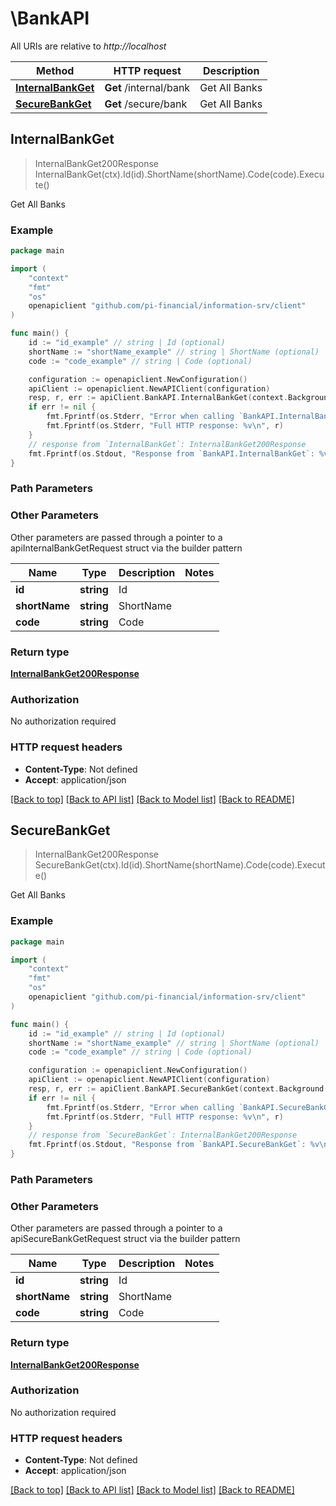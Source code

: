 # \BankAPI

All URIs are relative to *http://localhost*

Method | HTTP request | Description
------------- | ------------- | -------------
[**InternalBankGet**](BankAPI.md#InternalBankGet) | **Get** /internal/bank | Get All Banks
[**SecureBankGet**](BankAPI.md#SecureBankGet) | **Get** /secure/bank | Get All Banks



## InternalBankGet

> InternalBankGet200Response InternalBankGet(ctx).Id(id).ShortName(shortName).Code(code).Execute()

Get All Banks



### Example

```go
package main

import (
	"context"
	"fmt"
	"os"
	openapiclient "github.com/pi-financial/information-srv/client"
)

func main() {
	id := "id_example" // string | Id (optional)
	shortName := "shortName_example" // string | ShortName (optional)
	code := "code_example" // string | Code (optional)

	configuration := openapiclient.NewConfiguration()
	apiClient := openapiclient.NewAPIClient(configuration)
	resp, r, err := apiClient.BankAPI.InternalBankGet(context.Background()).Id(id).ShortName(shortName).Code(code).Execute()
	if err != nil {
		fmt.Fprintf(os.Stderr, "Error when calling `BankAPI.InternalBankGet``: %v\n", err)
		fmt.Fprintf(os.Stderr, "Full HTTP response: %v\n", r)
	}
	// response from `InternalBankGet`: InternalBankGet200Response
	fmt.Fprintf(os.Stdout, "Response from `BankAPI.InternalBankGet`: %v\n", resp)
}
```

### Path Parameters



### Other Parameters

Other parameters are passed through a pointer to a apiInternalBankGetRequest struct via the builder pattern


Name | Type | Description  | Notes
------------- | ------------- | ------------- | -------------
 **id** | **string** | Id | 
 **shortName** | **string** | ShortName | 
 **code** | **string** | Code | 

### Return type

[**InternalBankGet200Response**](InternalBankGet200Response.md)

### Authorization

No authorization required

### HTTP request headers

- **Content-Type**: Not defined
- **Accept**: application/json

[[Back to top]](#) [[Back to API list]](../README.md#documentation-for-api-endpoints)
[[Back to Model list]](../README.md#documentation-for-models)
[[Back to README]](../README.md)


## SecureBankGet

> InternalBankGet200Response SecureBankGet(ctx).Id(id).ShortName(shortName).Code(code).Execute()

Get All Banks



### Example

```go
package main

import (
	"context"
	"fmt"
	"os"
	openapiclient "github.com/pi-financial/information-srv/client"
)

func main() {
	id := "id_example" // string | Id (optional)
	shortName := "shortName_example" // string | ShortName (optional)
	code := "code_example" // string | Code (optional)

	configuration := openapiclient.NewConfiguration()
	apiClient := openapiclient.NewAPIClient(configuration)
	resp, r, err := apiClient.BankAPI.SecureBankGet(context.Background()).Id(id).ShortName(shortName).Code(code).Execute()
	if err != nil {
		fmt.Fprintf(os.Stderr, "Error when calling `BankAPI.SecureBankGet``: %v\n", err)
		fmt.Fprintf(os.Stderr, "Full HTTP response: %v\n", r)
	}
	// response from `SecureBankGet`: InternalBankGet200Response
	fmt.Fprintf(os.Stdout, "Response from `BankAPI.SecureBankGet`: %v\n", resp)
}
```

### Path Parameters



### Other Parameters

Other parameters are passed through a pointer to a apiSecureBankGetRequest struct via the builder pattern


Name | Type | Description  | Notes
------------- | ------------- | ------------- | -------------
 **id** | **string** | Id | 
 **shortName** | **string** | ShortName | 
 **code** | **string** | Code | 

### Return type

[**InternalBankGet200Response**](InternalBankGet200Response.md)

### Authorization

No authorization required

### HTTP request headers

- **Content-Type**: Not defined
- **Accept**: application/json

[[Back to top]](#) [[Back to API list]](../README.md#documentation-for-api-endpoints)
[[Back to Model list]](../README.md#documentation-for-models)
[[Back to README]](../README.md)

